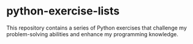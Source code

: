 # python-exercise-lists
This repository contains a series of Python exercises that challenge my problem-solving abilities and enhance my programming knowledge.
